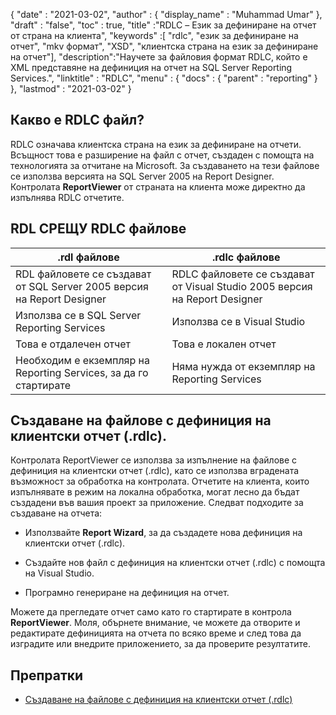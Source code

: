 {
  "date" : "2021-03-02",
  "author" : {
    "display_name" : "Muhammad Umar"
},
  "draft" : "false",
  "toc" : true,
  "title" :"RDLC – Език за дефиниране на отчет от страна на клиента",
  "keywords" :[ "rdlc", "език за дефиниране на отчет", "mkv формат", "XSD", "клиентска страна на език за дефиниране на отчет"],
  "description":"Научете за файловия формат RDLC, който е XML представяне на дефиниция на отчет на SQL Server Reporting Services.",
  "linktitle" : "RDLC",
  "menu" : {
    "docs" : {
      "parent" : "reporting"
}
},
  "lastmod" : "2021-03-02"
}

## Какво е RDLC файл? ##

RDLC означава клиентска страна на език за дефиниране на отчети. Всъщност това е разширение на файл с отчет, създаден с помощта на технологията за отчитане на Microsoft. За създаването на тези файлове се използва версията на SQL Server 2005 на Report Designer. Контролата **ReportViewer** от страната на клиента може директно да изпълнява RDLC отчетите.

## RDL СРЕЩУ RDLC файлове
|.rdl файлове |.rdlc файлове|
---|---|
|RDL файловете се създават от SQL Server 2005 версия на Report Designer|RDLC файловете се създават от Visual Studio 2005 версия на Report Designer|
|Използва се в SQL Server Reporting Services|Използва се в Visual Studio|
|Това е отдалечен отчет|Това е локален отчет|
|Необходим е екземпляр на Reporting Services, за да го стартирате|Няма нужда от екземпляр на Reporting Services|

## Създаване на файлове с дефиниция на клиентски отчет (.rdlc).
Контролата ReportViewer се използва за изпълнение на файлове с дефиниция на клиентски отчет (.rdlc), като се използва вградената възможност за обработка на контролата. Отчетите на клиента, които изпълнявате в режим на локална обработка, могат лесно да бъдат създадени във вашия проект за приложение. Следват подходите за създаване на отчета:

- Използвайте **Report Wizard**, за да създадете нова дефиниция на клиентски отчет (.rdlc).

- Създайте нов файл с дефиниция на клиентски отчет (.rdlc) с помощта на Visual Studio.

- Програмно генериране на дефиниция на отчет.


Можете да прегледате отчет само като го стартирате в контрола **ReportViewer**. Моля, обърнете внимание, че можете да отворите и редактирате дефиницията на отчета по всяко време и след това да изградите или внедрите приложението, за да проверите резултатите.

## Препратки ##

- [Създаване на файлове с дефиниция на клиентски отчет (.rdlc)](https://learn.microsoft.com/en-us/previous-versions/visualstudio/visual-studio-2010/ms252067(v=vs.100))

